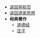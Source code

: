 * [返回导航页](/README)
* [返回道家思想](/04-Phil/DAO/)
* **经典著作**
  * [道德经](/04-Phil/DAO/Classics/DaoDeJing.md)
  * [庄子](/04-Phil/DAO/Classics/ZhuangZi.md)
